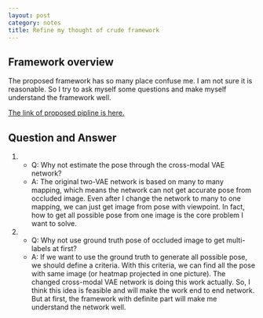 ```yaml
---
layout: post
category: notes
title: Refine my thought of crude framework
---
```

[comment]: <> (Below is MathJax)

<script type="text/javascript" src="http://cdn.mathjax.org/mathjax/latest/MathJax.js?config=default"></script>

[comment]: <> (Below are some tips on markdown)

<!---
Code highlight

<head>
    <title>Rouge</title>
    <link media="all" rel="stylesheet" href="/css/rouge.css" />
</head>

<body>
    {% highlight ruby %}
	Code Here
    {% endhighlight %}
</body>

Link

[title](link)

Or

<a href="link" title="title"> Words with link</a>. 

Image

<img src="link" />

Equation

$$x=\frac{-b\pm\sqrt{b^2-4ac}}{2a}$$
\\(x=\frac{-b\pm\sqrt{b^2-4ac}}{2a}\\)

Superscript and subscript

<sup>superscript</sup>
<sub>subscript</sub>
-->

[comment]: <> (Below are essay)

## Framework overview

The proposed framework has so many place confuse me. I am not sure it is reasonable. So I try to ask myself some questions and make myself understand the framework well.

[The link of proposed pipline is here.]("/notes/2018/06/11/A-new-framework-of-hand-pose-estimation")

## Question and Answer

1.  
    * Q: Why not estimate the pose through the cross-modal VAE network?
    * A: The original two-VAE network is based on many to many mapping, which means the network can not get accurate pose from occluded image. Even after I change the network to many to one mapping, we can just get image from pose with viewpoint. In fact, how to get all possible pose from one image is the core problem I want to solve.

2. 
    * Q: Why not use ground truth pose of occluded image to get multi-labels at first?
    * A: If we want to use the ground truth to generate all possible pose, we should define a criteria. With this criteria, we can find all the pose with same image (or heatmap projected in one picture). The changed cross-modal VAE network is doing this work actually. So, I think this idea is feasible and will make the work end to end network. But at first, the framework with definite part will make me understand the network well.